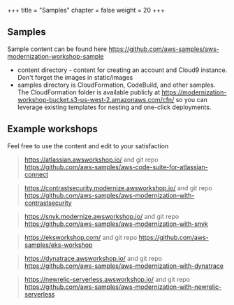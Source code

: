 +++
title = "Samples"
chapter = false
weight = 20
+++

## Samples

Sample content can be found here https://github.com/aws-samples/aws-modernization-workshop-sample
* content directory - content for creating an account and Cloud9 instance.  Don't forget the images in static/images
* samples directory is CloudFormation, CodeBuild, and other samples.  The CloudFormation folder is available publicly at https://modernization-workshop-bucket.s3-us-west-2.amazonaws.com/cfn/ so you can leverage existing templates for nesting and one-click deployments. 

## Example workshops
Feel free to use the content and edit to your satisfaction

> https://atlassian.awsworkshop.io/ and git repo https://github.com/aws-samples/aws-code-suite-for-atlassian-connect

> https://contrastsecurity.modernize.awsworkshop.io/ and git repo https://github.com/aws-samples/aws-modernization-with-contrastsecurity

> https://snyk.modernize.awsworkshop.io/ and git repo https://github.com/aws-samples/aws-modernization-with-snyk

> https://eksworkshop.com/ and git repo https://github.com/aws-samples/eks-workshop

> https://dynatrace.awsworkshop.io/ and git repo https://github.com/aws-samples/aws-modernization-with-dynatrace

> https://newrelic-serverless.awsworkshop.io/ and git repo https://github.com/aws-samples/aws-modernization-with-newrelic-serverless